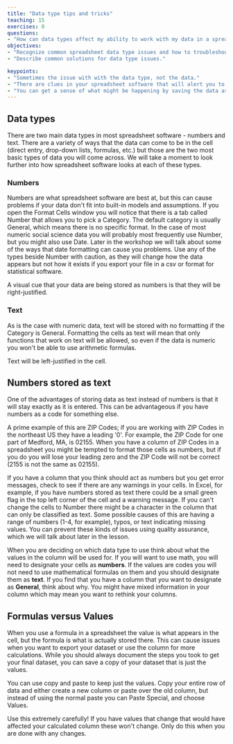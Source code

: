 ```yaml
---
title: "Data type tips and tricks"
teaching: 15
exercises: 0
questions:
- "How can data types affect my ability to work with my data in a spreadsheet?"
objectives:
- "Recognize common spreadsheet data type issues and how to troubleshoot them."
- "Describe common solutions for data type issues."

keypoints:
- "Sometimes the issue with with the data type, not the data."
- "There are clues in your spreadsheet software that will alert you to possible issues."
- "You can get a sense of what might be happening by saving the data as a csv and looking at the text file."
---
```

## Data types

There are two main data types in most spreadsheet software - numbers and text. There are a variety of ways that the data can come to be in the cell (direct entry, drop-down lists, formulas, etc.) but those are the two most basic types of data you will come across. We will take a moment to look further into how spreadsheet software looks at each of these types.

### Numbers

Numbers are what spreadsheet software are best at, but this can cause problems if your data don't fit into built-in models and assumptions. If you open the Format Cells window you will notice that there is a tab called Number that allows you to pick a Category. The default category is usually General, which means there is no specific format. In the case of most numeric social science data you will probably most frequently use Number, but you might also use Date. Later in the workshop we will talk about some of the ways that date formatting can cause you problems. Use any of the types beside Number with caution, as they will change how the data appears but not how it exists if you export your file in a csv or format for statistical software. 

A visual cue that your data are being stored as numbers is that they will be right-justified. 

### Text

As is the case with numeric data, text will be stored with no formatting if the Category is General. Formatting the cells as text will mean that only functions that work on text will be allowed, so even if the data is numeric you won't be able to use arithmetic formulas. 

Text will be left-justified in the cell.

## Numbers stored as text

One of the advantages of storing data as text instead of numbers is that it will stay exactly as it is entered. This can be advantageous if you have numbers as a code for something else. 

A prime example of this are ZIP Codes; if you are working with ZIP Codes in the northeast US they have a leading '0'. For example, the ZIP Code for one part of Medford, MA, is 02155. When you have a column of ZIP Codes in a spreadsheet you might be tempted to format those cells as numbers, but if you do you will lose your leading zero and the ZIP Code will not be correct (2155 is not the same as 02155). 

If you have a column that you think should act as numbers but you get error messages, check to see if there are any warnings in your cells. In Excel, for example, if you have numbers stored as text there could be a small green flag in the top left corner of the cell and a warning message. If you can't change the cells to Number there might be a character in the column that can only be classified as text. Some possible causes of this are having a range of numbers (1-4, for example), typos, or text indicating missing values. You can prevent these kinds of issues using quality assurance, which we will talk about later in the lesson.

When you are deciding on which data type to use think about what the values in the column will be used for. If you will want to use math, you will need to designate your cells as **numbers**. If the values are codes you will not need to use mathematical formulas on them and you should designate them as **text**. If you find that you have a column that you want to designate as **General**, think about why. You might have mixed information in your column which may mean you want to rethink your columns.

## Formulas versus Values

When you use a formula in a spreadsheet the value is what appears in the cell, but the formula is what is actually stored there. This can cause issues when you want to export your dataset or use the column for more calculations. While you should always document the steps you took to get your final dataset, you can save a copy of your dataset that is just the values. 

You can use copy and paste to keep just the values. Copy your entire row of data and either create a new column or paste over the old column, but instead of using the normal paste you can Paste Special, and choose Values. 

Use this extremely carefully! If you have values that change that would have affected your calculated column these won't change. Only do this when you are done with any changes.

 







